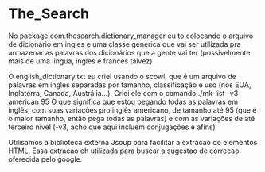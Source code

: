 # The_Search

No package com.thesearch.dictionary_manager eu to colocando o arquivo de dicionário
em ingles e uma classe generica que vai ser utilizada pra armazenar as palavras dos
dicionários que a gente vai ter (possivelmente mais de uma lingua, ingles e frances
talvez)

O english_dictionary.txt eu criei usando o scowl, que é um arquivo de palavras em ingles
separadas por tamanho, classificação e uso (nos EUA, Inglaterra, Canada, Austrália...).
Criei ele com o comando ./mk-list -v3 american 95
O que significa que estou pegando todas as palavras em inglês, com suas variações pro 
inglês americano, de tamanho até 95 (que é o maior tamanho, então pega todas as palavras)
e com as variações de até terceiro nivel (-v3, acho que aqui incluem conjugações e afins)

Utilisamos a biblioteca externa Jsoup para facilitar a extracao de elementos HTML. Essa
extracao eh utilizada para buscar a sugestao de correcao oferecida pelo google.